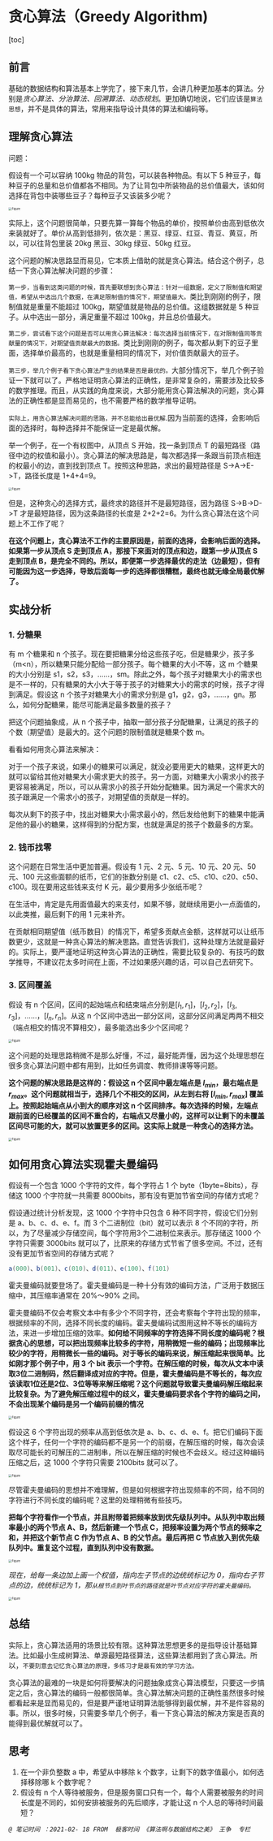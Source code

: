 # 贪心算法（Greedy Algorithm)

[toc]

## 前言

基础的数据结构和算法基本上学完了，接下来几节，会讲几种更加基本的算法。分别是*贪心算法、分治算法、回溯算法、动态规划*。更加确切地说，它们应该是`算法思想`，并不是具体的算法，常用来指导设计具体的算法和编码等。

## 理解贪心算法

问题：

假设有一个可以容纳 100kg 物品的背包，可以装各种物品。有以下 5 种豆子，每种豆子的总量和总价值都各不相同。为了让背包中所装物品的总价值最大，该如何选择在背包中装哪些豆子？每种豆子又该装多少呢？

<img src="../Resources1/165.jpg" alt="Figure" style="zoom:40%;" />

实际上，这个问题很简单，只要先算一算每个物品的单价，按照单价由高到低依次来装就好了。单价从高到低排列，依次是：黑豆、绿豆、红豆、青豆、黄豆，所以，可以往背包里装 20kg 黑豆、30kg 绿豆、50kg 红豆。

这个问题的解决思路显而易见，它本质上借助的就是贪心算法。结合这个例子，总结一下贪心算法解决问题的步骤：

`第一步，当看到这类问题的时候，首先要联想到贪心算法：针对一组数据，定义了限制值和期望值，希望从中选出几个数据，在满足限制值的情况下，期望值最大。`类比到刚刚的例子，限制值就是重量不能超过 100kg，期望值就是物品的总价值。这组数据就是 5 种豆子。从中选出一部分，满足重量不超过 100kg，并且总价值最大。

`第二步，尝试看下这个问题是否可以用贪心算法解决：每次选择当前情况下，在对限制值同等贡献量的情况下，对期望值贡献最大的数据。`类比到刚刚的例子，每次都从剩下的豆子里面，选择单价最高的，也就是重量相同的情况下，对价值贡献最大的豆子。

`第三步，举几个例子看下贪心算法产生的结果是否是最优的。`大部分情况下，举几个例子验证一下就可以了。严格地证明贪心算法的正确性，是非常复杂的，需要涉及比较多的数学推理。而且，从实践的角度来说，大部分能用贪心算法解决的问题，贪心算法的正确性都是显而易见的，也不需要严格的数学推导证明。

`实际上，用贪心算法解决问题的思路，并不总能给出最优解`.因为当前面的选择，会影响后面的选择时，每种选择并不能保证一定是最优解。

举一个例子，在一个有权图中，从顶点 S 开始，找一条到顶点 T 的最短路径（路径中边的权值和最小）。贪心算法的解决思路是，每次都选择一条跟当前顶点相连的权最小的边，直到找到顶点 T。按照这种思路，求出的最短路径是 S->A->E->T，路径长度是 1+4+4=9。

<img src="../Resources1/166.jpg" alt="Figure" style="zoom:40%;" />

但是，这种贪心的选择方式，最终求的路径并不是最短路径，因为路径 S->B->D->T 才是最短路径，因为这条路径的长度是 2+2+2=6。为什么贪心算法在这个问题上不工作了呢？

**在这个问题上，贪心算法不工作的主要原因是，前面的选择，会影响后面的选择。如果第一步从顶点 S 走到顶点 A，那接下来面对的顶点和边，跟第一步从顶点 S 走到顶点 B，是完全不同的。所以，即便第一步选择最优的走法（边最短），但有可能因为这一步选择，导致后面每一步的选择都很糟糕，最终也就无缘全局最优解了。**

## 实战分析

### 1. 分糖果

有 m 个糖果和 n 个孩子。现在要把糖果分给这些孩子吃，但是糖果少，孩子多（m<n），所以糖果只能分配给一部分孩子。每个糖果的大小不等，这 m 个糖果的大小分别是 s1，s2，s3，……，sm。除此之外，每个孩子对糖果大小的需求也是不一样的，只有糖果的大小大于等于孩子的对糖果大小的需求的时候，孩子才得到满足。假设这 n 个孩子对糖果大小的需求分别是 g1，g2，g3，……，gn。那么，如何分配糖果，能尽可能满足最多数量的孩子？

把这个问题抽象成，从 n 个孩子中，抽取一部分孩子分配糖果，让满足的孩子的个数（期望值）是最大的。这个问题的限制值就是糖果个数 m。

看看如何用贪心算法来解决：

对于一个孩子来说，如果小的糖果可以满足，就没必要用更大的糖果，这样更大的就可以留给其他对糖果大小需求更大的孩子。另一方面，对糖果大小需求小的孩子更容易被满足，所以，可以从需求小的孩子开始分配糖果。因为满足一个需求大的孩子跟满足一个需求小的孩子，对期望值的贡献是一样的。

每次从剩下的孩子中，找出对糖果大小需求最小的，然后发给他剩下的糖果中能满足他的最小的糖果，这样得到的分配方案，也就是满足的孩子个数最多的方案。

### 2. 钱币找零

这个问题在日常生活中更加普遍。假设有 1 元、2 元、5 元、10 元、20 元、50 元、100 元这些面额的纸币，它们的张数分别是 c1、c2、c5、c10、c20、c50、c100。现在要用这些钱来支付 K 元，最少要用多少张纸币呢？

在生活中，肯定是先用面值最大的来支付，如果不够，就继续用更小一点面值的，以此类推，最后剩下的用 1 元来补齐。

在贡献相同期望值（纸币数目）的情况下，希望多贡献点金额，这样就可以让纸币数更少，这就是一种贪心算法的解决思路。直觉告诉我们，这种处理方法就是最好的。实际上，要严谨地证明这种贪心算法的正确性，需要比较复杂的、有技巧的数学推导，不建议花太多时间在上面，不过如果感兴趣的话，可以自己去研究下。

### 3. 区间覆盖

假设 有 n 个区间，区间的起始端点和结束端点分别是$[l_1, r_1]，[l_2, r_2]，[l_3, r_3]，……，[l_n, r_n]$。从这 n 个区间中选出一部分区间，这部分区间满足两两不相交（端点相交的情况不算相交），最多能选出多少个区间呢？

<img src="../Resources1/167.jpg" alt="Figure" style="zoom:40%;" />

这个问题的处理思路稍微不是那么好懂，不过，最好能弄懂，因为这个处理思想在很多贪心算法问题中都有用到，比如任务调度、教师排课等等问题。

**这个问题的解决思路是这样的：假设这 n 个区间中最左端点是 $l_{min}$，最右端点是 $r_{max}$。这个问题就相当于，选择几个不相交的区间，从左到右将 $[l_{min}, r_{max}]$ 覆盖上。按照起始端点从小到大的顺序对这 n 个区间排序。每次选择的时候，左端点跟前面的已经覆盖的区间不重合的，右端点又尽量小的，这样可以让剩下的未覆盖区间尽可能的大，就可以放置更多的区间。这实际上就是一种贪心的选择方法。**

<img src="../Resources1/168.jpg" alt="Figure" style="zoom:40%;" />

## 如何用贪心算法实现霍夫曼编码

假设有一个包含 1000 个字符的文件，每个字符占 1 个 byte（1byte=8bits），存储这 1000 个字符就一共需要 8000bits，那有没有更加节省空间的存储方式呢？

假设通过统计分析发现，这 1000 个字符中只包含 6 种不同字符，假设它们分别是 a、b、c、d、e、f。而 3 个二进制位（bit）就可以表示 8 个不同的字符，所以，为了尽量减少存储空间，每个字符用3个二进制位来表示。那存储这 1000 个字符只需要 3000bits 就可以了，比原来的存储方式节省了很多空间。不过，还有没有更加节省空间的存储方式呢？

```java
a(000)、b(001)、c(010)、d(011)、e(100)、f(101)
```

霍夫曼编码就要登场了。霍夫曼编码是一种十分有效的编码方法，广泛用于数据压缩中，其压缩率通常在 20%～90% 之间。

霍夫曼编码不仅会考察文本中有多少个不同字符，还会考察每个字符出现的频率，根据频率的不同，选择不同长度的编码。霍夫曼编码试图用这种不等长的编码方法，来进一步增加压缩的效率。**如何给不同频率的字符选择不同长度的编码呢？根据贪心的思想，可以把出现频率比较多的字符，用稍微短一些的编码；出现频率比较少的字符，用稍微长一些的编码。对于等长的编码来说，解压缩起来很简单。比如刚才那个例子中，用 3 个 bit 表示一个字符。在解压缩的时候，每次从文本中读取3位二进制码，然后翻译成对应的字符。但是，霍夫曼编码是不等长的，每次应该读取1位还是2位、3位等等来解压缩呢？这个问题就导致霍夫曼编码解压缩起来比较复杂。为了避免解压缩过程中的歧义，霍夫曼编码要求各个字符的编码之间，不会出现某个编码是另一个编码前缀的情况**

<img src="../Resources1/169.jpg" alt="Figure" style="zoom:40%;" />

假设这 6 个字符出现的频率从高到低依次是 a、b、c、d、e、f。把它们编码下面这个样子，任何一个字符的编码都不是另一个的前缀，在解压缩的时候，每次会读取尽可能长的可解压的二进制串，所以在解压缩的时候也不会歧义。经过这种编码压缩之后，这 1000 个字符只需要 2100bits 就可以了。

<img src="../Resources1/170.jpg" alt="Figure" style="zoom:40%;" />

尽管霍夫曼编码的思想并不难理解，但是如何根据字符出现频率的不同，给不同的字符进行不同长度的编码呢？这里的处理稍微有些技巧。

**把每个字符看作一个节点，并且附带着把频率放到优先级队列中。从队列中取出频率最小的两个节点 A、B，然后新建一个节点 C，把频率设置为两个节点的频率之和，并把这个新节点 C 作为节点 A、B 的父节点。最后再把 C 节点放入到优先级队列中。重复这个过程，直到队列中没有数据。**

<img src="../Resources1/171.jpg" alt="Figure" style="zoom:40%;" />

*现在，给每一条边加上画一个权值，指向左子节点的边统统标记为 0，指向右子节点的边，统统标记为 1，那`从根节点到叶节点的路径就是叶节点对应字符的霍夫曼编码。`*

<img src="../Resources1/172.jpg" alt="Figure" style="zoom:40%;" />

## 总结

实际上，贪心算法适用的场景比较有限。这种算法思想更多的是指导设计基础算法。比如最小生成树算法、单源最短路径算法，这些算法都用到了贪心算法。所以，`不要刻意去记忆贪心算法的原理，多练习才是最有效的学习方法。`

贪心算法的最难的一块是如何将要解决的问题抽象成贪心算法模型，只要这一步搞定之后，贪心算法的编码一般都很简单。贪心算法解决问题的正确性虽然很多时候都看起来是显而易见的，但是要严谨地证明算法能够得到最优解，并不是件容易的事。所以，很多时候，只需要多举几个例子，看一下贪心算法的解决方案是否真的能得到最优解就可以了。

## 思考

1. 在一个非负整数 a 中，希望从中移除 k 个数字，让剩下的数字值最小，如何选择移除哪 k 个数字呢？
1. 假设有 n 个人等待被服务，但是服务窗口只有一个，每个人需要被服务的时间长度是不同的，如何安排被服务的先后顺序，才能让这 n 个人总的等待时间最短？



*`@ 笔记时间 ：2021-02- 18 FROM	极客时间 《算法啊与数据结构之美》 王争  专栏`*

